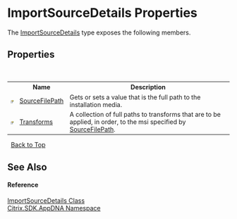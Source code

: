 # ImportSourceDetails Properties
 

The <a href="T_Citrix_SDK_AppDNA_ImportSourceDetails">ImportSourceDetails</a> type exposes the following members.


## Properties
&nbsp;<table><tr><th></th><th>Name</th><th>Description</th></tr><tr><td>![Public property](media/pubproperty.gif "Public property")</td><td><a href="P_Citrix_SDK_AppDNA_ImportSourceDetails_SourceFilePath">SourceFilePath</a></td><td>
Gets or sets a value that is the full path to the installation media.</td></tr><tr><td>![Public property](media/pubproperty.gif "Public property")</td><td><a href="P_Citrix_SDK_AppDNA_ImportSourceDetails_Transforms">Transforms</a></td><td>
A collection of full paths to transforms that are to be applied, in order, to the msi specified by <a href="P_Citrix_SDK_AppDNA_ImportSourceDetails_SourceFilePath">SourceFilePath</a>.</td></tr></table>&nbsp;
<a href="#importsourcedetails-properties">Back to Top</a>

## See Also


#### Reference
<a href="T_Citrix_SDK_AppDNA_ImportSourceDetails">ImportSourceDetails Class</a><br /><a href="N_Citrix_SDK_AppDNA">Citrix.SDK.AppDNA Namespace</a><br />